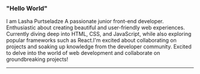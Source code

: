 ### "Hello World"

I am Lasha Purtseladze 
A passionate junior front-end developer. Enthusiastic about creating beautiful and user-friendly web experiences. Currently diving deep into HTML, CSS, and JavaScript, while also exploring popular frameworks such as React.I'm excited about collaborating on projects and soaking up knowledge from the developer community. Excited to delve into the world of web development and collaborate on groundbreaking projects!

_______________________________________________________________________________________________________________________________________________________________________________



